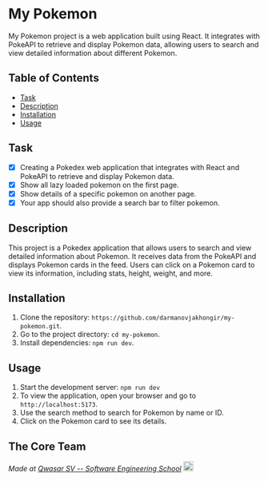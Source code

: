 # My Pokemon

My Pokemon project is a web application built using React. It integrates with PokeAPI to retrieve and display Pokemon data, allowing users to search and view detailed information about different Pokemon.

## Table of Contents

- [Task](#task)
- [Description](#description)
- [Installation](#installation)
- [Usage](#usage)

## Task

- [x] Creating a Pokedex web application that integrates with React and PokeAPI to retrieve and display Pokemon data.
- [x] Show all lazy loaded pokemon on the first page.
- [x] Show details of a specific pokemon on another page.
- [x] Your app should also provide a search bar to filter pokemon.

## Description

This project is a Pokedex application that allows users to search and view detailed information about Pokemon. It receives data from the PokeAPI and displays Pokemon cards in the feed. Users can click on a Pokemon card to view its information, including stats, height, weight, and more.

## Installation

1. Clone the repository: `https://github.com/darmanovjakhongir/my-pokemon.git`.
2. Go to the project directory: `cd my-pokemon`.
3. Install dependencies: `npm run dev`.

## Usage

1. Start the development server: `npm run dev`
2. To view the application, open your browser and go to `http://localhost:5173`.
3. Use the search method to search for Pokemon by name or ID.
4. Click on the Pokemon card to see its details.

## The Core Team

<span><i>Made at <a href='https://qwasar.io'>Qwasar SV -- Software Engineering School</a></i></span>
<span><img alt='Qwasar SV -- Software Engineering School Logo' src='https://storage.googleapis.com/qwasar-public/qwasar-logo_50x50.png' width='20px' /></span>
